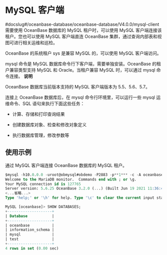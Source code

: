 MySQL 客户端 
==============================
#docslug#/oceanbase-database/oceanbase-database/V4.0.0/mysql-client
需要使用 OceanBase 数据库的 MySQL 租户时，可以使用 MySQL 客户端连接该租户。您也可以使用 MySQL 客户端直连 OceanBase 集群，通过查询内部表和视图可进行相关运维和巡检。

OceanBase 的系统租户 sys 是兼容 MySQL 的，可以使用 MySQL 客户端访问。

mysql 命令是 MySQL 数据库命令行下客户端，需要单独安装。OceanBase 的租户兼容类型支持 MySQL 和 Oracle。当租户兼容 MySQL 时，可以通过 mysql 命令连接。
**说明**

OceanBase 数据库当前版本支持的 MySQL 客户端版本为 5.5、5.6、5.7。

连接上 OceanBase 数据库后，在 mysql 命令行环境里，可以运行一些 mysql 运维命令、SQL 语句来执行下面这些任务：

* 计算、存储和打印查询结果

  

* 创建数据库对象、检查和修改对象定义

  

* 执行数据库管理，修改参数等

  




使用示例 
-------------------------

通过 MySQL 客户端连接 OceanBase 数据库的 MySQL 租户。

```sql
$mysql -h10.0.0.0 -uroot@obmysql#obdemo -P2883 -p**1*** -c -A oceanbase
Welcome to the MariaDB monitor.  Commands end with ; or \g.
Your MySQL connection id is 127765
Server version: 5.6.25 OceanBase 3.2.0 (...) (Built Jun 19 2021 11:36:47)
<...省略...>
Type 'help;' or '\h' for help. Type '\c' to clear the current input statement.

MySQL [oceanbase]> SHOW DATABASES;
+--------------------+
| Database           |
+--------------------+
| oceanbase          |
| information_schema |
| mysql              |
| test               |
+--------------------+
4 rows in set (0.00 sec)
```


